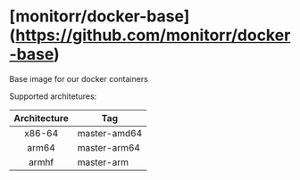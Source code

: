 # [monitorr/docker-base] (https://github.com/monitorr/docker-base)


Base image for our docker containers

Supported architetures:

| Architecture | Tag |
| :----: | --- |
| x86-64 | master-amd64 |
| arm64 | master-arm64 |
| armhf | master-arm |